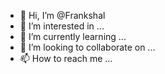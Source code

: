 - 👋 Hi, I’m @Frankshal
- 👀 I’m interested in ...
- 🌱 I’m currently learning ...
- 💞️ I’m looking to collaborate on ...
- 📫 How to reach me ...

<!---
Frankshal/Frankshal is a ✨ special ✨ repository because its `README.md` (this file) appears on your GitHub profile.
You can click the Preview link to take a look at your changes.
--->
